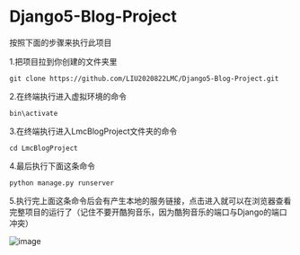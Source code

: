 # Django5-Blog-Project

按照下面的步骤来执行此项目

1.把项目拉到你创建的文件夹里

`git clone https://github.com/LIU2020822LMC/Django5-Blog-Project.git` 

2.在终端执行进入虚拟环境的命令

`bin\activate`

3.在终端执行进入LmcBlogProject文件夹的命令

`cd LmcBlogProject`

4.最后执行下面这条命令

`python manage.py runserver`

5.执行完上面这条命令后会有产生本地的服务链接，点击进入就可以在浏览器查看完整项目的运行了（记住不要开酷狗音乐，因为酷狗音乐的端口与Django的端口冲突）

![image](https://github.com/user-attachments/assets/91ee89f2-308f-42a9-a9bd-d015a553617c)


